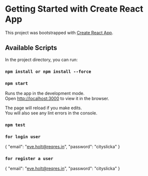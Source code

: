 # Getting Started with Create React App

This project was bootstrapped with [Create React App](https://github.com/facebook/create-react-app).

## Available Scripts

In the project directory, you can run:

### `npm install or npm install --force`

### `npm start`

Runs the app in the development mode.\
Open [http://localhost:3000](http://localhost:3000) to view it in the browser.

The page will reload if you make edits.\
You will also see any lint errors in the console.

### `npm test`

### `for login user`

{
"email": "eve.holt@reqres.in",
"password": "cityslicka"
}

### `for register a user`

{
"email": "eve.holt@reqres.in",
"password": "cityslicka"
}
